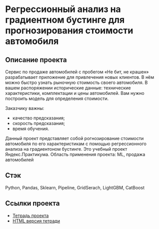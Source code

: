 # Регрессионный анализ на градиентном бустинге для прогнозирования стоимости автомобиля

## Описание проекта
Сервис по продаже автомобилей с пробегом «Не бит, не крашен» разрабатывает приложение для привлечения новых клиентов. В нём можно быстро узнать рыночную стоимость своего автомобиля. В вашем распоряжении исторические данные: технические характеристики, комплектации и цены автомобилей. Вам нужно построить модель для определения стоимости.

Заказчику важны:
- качество предсказания;
- скорость предсказания;
- время обучения.

Данный проект представляет собой рогнозирование стоимости автомобиля по его характеристикам с помощью регрессионного анализа на градиентоном бустинге. Это учебный проект Яндекс.Практикума. Область применения проекта: ML, продажа автомобилей

## Стэк
Python, Pandas, Sklearn, Pipeline, GridSerach, LightGBM, CatBoost

## Ссылки проекта
- [Тетрадь проекта](notebook.ipynb)
- [HTML версия тетради](https://microsegment.ru/portfolio/gradientboosting_regression_auto/)
